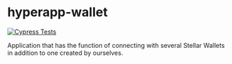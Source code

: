 # hyperapp-wallet

[![Cypress Tests](https://github.com/Ja-boop/hyperapp-wallet/actions/workflows/cypress-tests.yml/badge.svg)](https://github.com/Ja-boop/hyperapp-wallet/actions/workflows/cypress-tests.yml)

Application that has the function of connecting with several Stellar Wallets in addition to one created by ourselves. 
